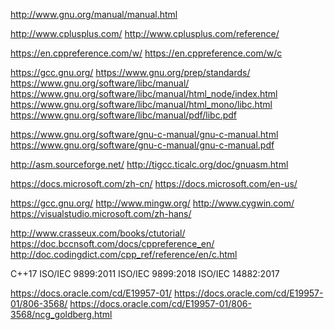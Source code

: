 
http://www.gnu.org/manual/manual.html

http://www.cplusplus.com/
http://www.cplusplus.com/reference/

https://en.cppreference.com/w/
https://en.cppreference.com/w/c


https://gcc.gnu.org/
https://www.gnu.org/prep/standards/
https://www.gnu.org/software/libc/manual/
https://www.gnu.org/software/libc/manual/html_node/index.html
https://www.gnu.org/software/libc/manual/html_mono/libc.html
https://www.gnu.org/software/libc/manual/pdf/libc.pdf

https://www.gnu.org/software/gnu-c-manual/gnu-c-manual.html
https://www.gnu.org/software/gnu-c-manual/gnu-c-manual.pdf




http://asm.sourceforge.net/
http://tigcc.ticalc.org/doc/gnuasm.html


https://docs.microsoft.com/zh-cn/
https://docs.microsoft.com/en-us/




https://gcc.gnu.org/
http://www.mingw.org/
http://www.cygwin.com/
https://visualstudio.microsoft.com/zh-hans/






http://www.crasseux.com/books/ctutorial/
https://doc.bccnsoft.com/docs/cppreference_en/
http://doc.codingdict.com/cpp_ref/reference/en/c.html



C++17
ISO/IEC 9899:2011
ISO/IEC 9899:2018
ISO/IEC 14882:2017

https://docs.oracle.com/cd/E19957-01/
https://docs.oracle.com/cd/E19957-01/806-3568/
https://docs.oracle.com/cd/E19957-01/806-3568/ncg_goldberg.html